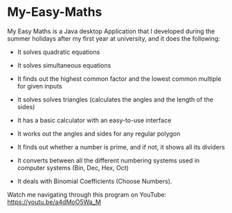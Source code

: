 # My-Easy-Maths

My Easy Maths is a Java desktop Application that I developed during the summer holidays after my first year at university, and it does the following:

- It solves quadratic equations

- It solves simultaneous equations

- It finds out the highest common factor and the lowest common multiple for given inputs

- It solves solves triangles (calculates the angles and the length of the sides)

- It has a basic calculator with an easy-to-use interface 

- It works out the angles and sides for any regular polygon

- It finds out whether a number is prime, and if not, it shows all its dividers

- It converts between all the different numbering systems used in computer systems (Bin, Dec, Hex, Oct)

- It deals with Binomial Coefficients (Choose Numbers).

Watch me navigating through this program on YouTube:
https://youtu.be/a4dMoO5Wa_M
